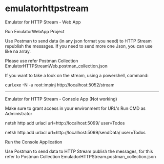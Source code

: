 # emulatorhttpstream

Emulator for HTTP Stream - Web App

Run EmulatorWebApp Project

Use Postman to send data (in any json format you need) to HTTP Stream republish the messages. If you need to send more one Json, you can use like na array.

Please use refer Postman Collection EmulatorHTTPStreamWeb.postman_collection.json

If you want to take a look on the stream, using a powershell, command:

curl.exe -N -u root:impinj http://localhost:5052/stream

-------------------------------------------------------

Emulator for HTTP Stream - Console App (Not working)

Make sure to grant access in your environment for URL's
Run CMD as Administrator

netsh http add urlacl url=http://localhost:5099/ user=Todos

netsh http add urlacl url=http://localhost:5099/sendData/ user=Todos

Run the Console Application

Use Postman to send data to HTTP Stream publish the messages, for this refer to Postman Collection EmuladorHTTPStream.postman_collection.json